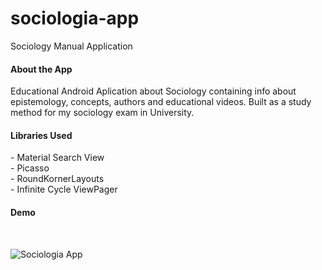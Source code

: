 # sociologia-app
Sociology Manual Application 

<h4> About the App </h4>
Educational Android Aplication about Sociology containing info about epistemology, concepts, authors and educational videos.  
Built as a study method for my sociology exam in University.
</br>
<h4> Libraries Used </h4>
- Material Search View </br>
- Picasso </br>
- RoundKornerLayouts </br>
- Infinite Cycle ViewPager
</br>
<h4> Demo </h4>
</br>

![Sociologia App](demo/20190424_172344.gif)


